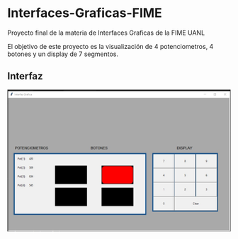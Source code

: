 # Interfaces-Graficas-FIME
Proyecto final de la materia de Interfaces Graficas de la FIME UANL

El objetivo de este proyecto es la visualización de 4 potenciometros, 4 botones y un display de 7 segmentos.

## Interfaz
![Interfaz a 15 de octubre 2022](https://github.com/CornelioEmbedded/Interfaces-Graficas-FIME/blob/main/Imagenes/interfaz.jpeg)
